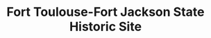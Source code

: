 ---
layout: repo
title: "Fort Toulouse-Fort Jackson State Historic Site"
id: 11399
permalink: repos/11399/
---